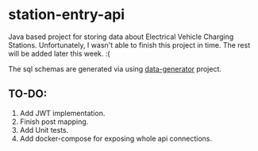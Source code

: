# station-entry-api

Java based project for storing data about Electrical Vehicle Charging Stations. Unfortunately, I wasn't able to finish this project in time. 
The rest will be added later this week. :( 

The sql schemas are generated via using  [data-generator](https://github.com/Nyuczka/data-generator) project. 

## TO-DO: 
1. Add JWT implementation.
2. Finish post mapping.
3. Add Unit tests.
4. Add docker-compose for exposing whole api connections. 
 
